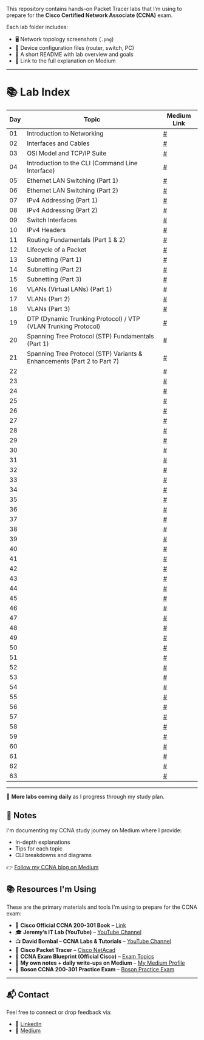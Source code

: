 This repository contains hands-on Packet Tracer labs that I’m using to prepare for the **Cisco Certified Network Associate (CCNA)** exam.

Each lab folder includes:
- 🖥️ Network topology screenshots (`.png`)
- 🧾 Device configuration files (router, switch, PC)
- 📄 A short README with lab overview and goals
- 🔗 Link to the full explanation on Medium

---

# 📚 Lab Index

| Day | Topic                                                      | Medium Link |
|---- |----------------------------------------------------------- |-------------|
| 01  | Introduction to Networking                                 | [#](#) |
| 02  | Interfaces and Cables                                       | [#](#) |
| 03  | OSI Model and TCP/IP Suite                                  | [#](#) |
| 04  | Introduction to the CLI (Command Line Interface)            | [#](#) |
| 05  | Ethernet LAN Switching (Part 1)                             | [#](#) |
| 06  | Ethernet LAN Switching (Part 2)                             | [#](#) |
| 07  | IPv4 Addressing (Part 1)                                     | [#](#) |
| 08  | IPv4 Addressing (Part 2)                                     | [#](#) |
| 09  | Switch Interfaces                                           | [#](#) |
| 10  | IPv4 Headers                                                | [#](#) |
| 11  | Routing Fundamentals (Part 1 & 2)                           | [#](#) |
| 12  | Lifecycle of a Packet                                       | [#](#) |
| 13  | Subnetting (Part 1)                                          | [#](#) |
| 14  | Subnetting (Part 2)                                          | [#](#) |
| 15  | Subnetting (Part 3)                                          | [#](#) |
| 16  | VLANs (Virtual LANs) (Part 1)                                | [#](#) |
| 17  | VLANs (Part 2)                                               | [#](#) |
| 18  | VLANs (Part 3)                                               | [#](#) |
| 19  | DTP (Dynamic Trunking Protocol) / VTP (VLAN Trunking Protocol) | [#](#) |
| 20  | Spanning Tree Protocol (STP) Fundamentals (Part 1)          | [#](#) |
| 21  | Spanning Tree Protocol (STP) Variants & Enhancements (Part 2 to Part 7) | [#](#) |
| 22  |                                                            | [#](#) |
| 23  |                                                            | [#](#) |
| 24  |                                                            | [#](#) |
| 25  |                                                            | [#](#) |
| 26  |                                                            | [#](#) |
| 27  |                                                            | [#](#) |
| 28  |                                                            | [#](#) |
| 29  |                                                            | [#](#) |
| 30  |                                                            | [#](#) |
| 31  |                                                            | [#](#) |
| 32  |                                                            | [#](#) |
| 33  |                                                            | [#](#) |
| 34  |                                                            | [#](#) |
| 35  |                                                            | [#](#) |
| 36  |                                                            | [#](#) |
| 37  |                                                            | [#](#) |
| 38  |                                                            | [#](#) |
| 39  |                                                            | [#](#) |
| 40  |                                                            | [#](#) |
| 41  |                                                            | [#](#) |
| 42  |                                                            | [#](#) |
| 43  |                                                            | [#](#) |
| 44  |                                                            | [#](#) |
| 45  |                                                            | [#](#) |
| 46  |                                                            | [#](#) |
| 47  |                                                            | [#](#) |
| 48  |                                                            | [#](#) |
| 49  |                                                            | [#](#) |
| 50  |                                                            | [#](#) |
| 51  |                                                            | [#](#) |
| 52  |                                                            | [#](#) |
| 53  |                                                            | [#](#) |
| 54  |                                                            | [#](#) |
| 55  |                                                            | [#](#) |
| 56  |                                                            | [#](#) |
| 57  |                                                            | [#](#) |
| 58  |                                                            | [#](#) |
| 59  |                                                            | [#](#) |
| 60  |                                                            | [#](#) |
| 61  |                                                            | [#](#) |
| 62  |                                                            | [#](#) |
| 63  |                                                            | [#](#) |

---

📌 **More labs coming daily** as I progress through my study plan.


## 📝 Notes

I'm documenting my CCNA study journey on Medium where I provide:
- In-depth explanations
- Tips for each topic
- CLI breakdowns and diagrams

👉 [Follow my CCNA blog on Medium](#)


## 📚 Resources I'm Using

These are the primary materials and tools I'm using to prepare for the CCNA exam:

- 📘 **Cisco Official CCNA 200-301 Book** – [Link](https://www.ciscopress.com/store/ccna-200-301-official-cert-guide-volume-1-9780135792735)
- 🎓 **Jeremy’s IT Lab (YouTube)** – [YouTube Channel](https://www.youtube.com/c/JeremysITLab)
- 📺 **David Bombal – CCNA Labs & Tutorials** – [YouTube Channel](https://www.youtube.com/user/ConfigTerm)
- 🧪 **Cisco Packet Tracer** – [Cisco NetAcad](https://www.netacad.com/)
- 📄 **CCNA Exam Blueprint (Official Cisco)** – [Exam Topics](https://learningnetwork.cisco.com/s/ccna-exam-topics)
- 📝 **My own notes + daily write-ups on Medium** – [My Medium Profile](#)
- 🎯 **Boson CCNA 200-301 Practice Exam** – [Boson Practice Exam](https://www.boson.com/practice-exam/200-301-cisco-ccna-practice-exam)


---

## 📬 Contact

Feel free to connect or drop feedback via:
- 🔗 [LinkedIn](https://www.linkedin.com/in/yourprofile/)
- 💬 [Medium](https://medium.com/@yourusername)
